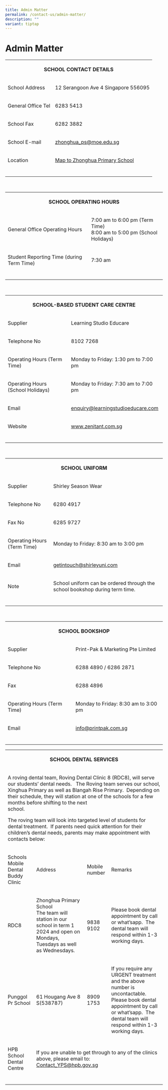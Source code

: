```yaml
---
title: Admin Matter
permalink: /contact-us/admin-matter/
description: ""
variant: tiptap
---
```

<h1><strong>Admin Matter</strong></h1><table><tbody><tr><th rowspan="1" colspan="4"><p>                                                                                 SCHOOL CONTACT DETAILS</p></th></tr><tr><td rowspan="1" colspan="2"><p>School Address</p></td><td rowspan="1" colspan="2"><p>12 Serangoon Ave 4 Singapore 556095</p></td></tr><tr><td rowspan="1" colspan="2"><p>General Office Tel</p></td><td rowspan="1" colspan="2"><p>6283 5413</p></td></tr><tr><td rowspan="1" colspan="2"><p>School Fax</p></td><td rowspan="1" colspan="2"><p>6282 3882</p></td></tr><tr><td rowspan="1" colspan="2"><p>School E-mail</p></td><td rowspan="1" colspan="2"><p><a href="mailto:zhonghua_ps@moe.edu.sg" rel="noopener noreferrer nofollow" target="_blank"><u>zhonghua_ps@moe.edu.sg</u></a></p></td></tr><tr><td rowspan="1" colspan="2"><p>Location</p></td><td rowspan="1" colspan="2"><p><a href="https://www.google.com/maps/place/Zhonghua+Primary+School/@1.3598585,103.8673854,17z/data=!3m2!4b1!5s0x31da17aa2967fb09:0xcf3121e3b5fa38f6!4m6!3m5!1s0x31da17aa39517ac9:0xec3925b798d00a36!8m2!3d1.3598531!4d103.8695741!16s%2Fg%2F1tg29" rel="noopener noreferrer nofollow" target="_blank"><u>Map to Zhonghua Primary School</u></a></p></td></tr><tr><td rowspan="1" colspan="1"><p></p></td><td rowspan="1" colspan="1"><p></p></td><td rowspan="1" colspan="1"><p></p></td><td rowspan="1" colspan="1"><p></p></td></tr></tbody></table><p><br></p><table><tbody><tr><th rowspan="1" colspan="4"><p>SCHOOL OPERATING HOURS</p></th></tr><tr><td rowspan="1" colspan="2"><p>General Office Operating Hours</p></td><td rowspan="1" colspan="2"><p>7:00 am to 6:00 pm (Term Time) <br>8:00 am to 5:00 pm (School Holidays)</p></td></tr><tr><td rowspan="1" colspan="2"><p>Student Reporting Time (during Term Time)</p></td><td rowspan="1" colspan="2"><p>7:30 am</p></td></tr><tr><td rowspan="1" colspan="1"><p></p></td><td rowspan="1" colspan="1"><p></p></td><td rowspan="1" colspan="1"><p></p></td><td rowspan="1" colspan="1"><p></p></td></tr></tbody></table><p><br></p><table><tbody><tr><th rowspan="1" colspan="4"><p>SCHOOL-BASED STUDENT CARE CENTRE</p></th></tr><tr><td rowspan="1" colspan="2"><p>Supplier</p></td><td rowspan="1" colspan="2"><p>Learning Studio Educare</p></td></tr><tr><td rowspan="1" colspan="2"><p>Telephone No</p></td><td rowspan="1" colspan="2"><p>8102 7268</p></td></tr><tr><td rowspan="1" colspan="2"><p>Operating Hours (Term Time)</p></td><td rowspan="1" colspan="2"><p>Monday to Friday: 1:30 pm to 7:00 pm</p></td></tr><tr><td rowspan="1" colspan="2"><p>Operating Hours (School Holidays)</p></td><td rowspan="1" colspan="2"><p>Monday to Friday: 7:30 am to 7:00 pm</p></td></tr><tr><td rowspan="1" colspan="2"><p>Email</p></td><td rowspan="1" colspan="2"><p><a href="mailto:enquiry@learningstudioeducare.com" rel="noopener noreferrer nofollow" target="_blank"><u>enquiry@learningstudioeducare.com</u></a></p></td></tr><tr><td rowspan="1" colspan="2"><p>Website</p></td><td rowspan="1" colspan="2"><p><a href="http://www.zenitant.com.sg/" rel="noopener noreferrer nofollow" target="_blank"><u>www.zenitant.com.sg</u></a></p></td></tr><tr><td rowspan="1" colspan="1"><p></p></td><td rowspan="1" colspan="1"><p></p></td><td rowspan="1" colspan="1"><p></p></td><td rowspan="1" colspan="1"><p></p></td></tr></tbody></table><p><br></p><table><tbody><tr><th rowspan="1" colspan="4"><p>SCHOOL UNIFORM</p></th></tr><tr><td rowspan="1" colspan="2"><p>Supplier</p></td><td rowspan="1" colspan="2"><p>Shirley Season Wear</p></td></tr><tr><td rowspan="1" colspan="2"><p>Telephone No</p></td><td rowspan="1" colspan="2"><p>6280 4917</p></td></tr><tr><td rowspan="1" colspan="2"><p>Fax No</p></td><td rowspan="1" colspan="2"><p>6285 9727</p></td></tr><tr><td rowspan="1" colspan="2"><p>Operating Hours (Term Time)</p></td><td rowspan="1" colspan="2"><p>Monday to Friday: 8:30 am to 3:00 pm</p></td></tr><tr><td rowspan="1" colspan="2"><p>Email</p></td><td rowspan="1" colspan="2"><p><a href="mailto:getintouch@shirleyuni.com" rel="noopener noreferrer nofollow" target="_blank"><u>getintouch@shirleyuni.com</u></a></p></td></tr><tr><td rowspan="1" colspan="2"><p>Note</p></td><td rowspan="1" colspan="2"><p>School uniform can be ordered through the school bookshop during term time.</p></td></tr><tr><td rowspan="1" colspan="2"><p></p></td><td rowspan="1" colspan="1"><p></p></td><td rowspan="1" colspan="1"><p></p></td></tr></tbody></table><p><br></p><table><tbody><tr><th rowspan="1" colspan="4"><p>SCHOOL BOOKSHOP</p></th></tr><tr><td rowspan="1" colspan="2"><p>Supplier</p></td><td rowspan="1" colspan="2"><p>Print-Pak &amp; Marketing Pte Limited</p></td></tr><tr><td rowspan="1" colspan="2"><p>Telephone No</p></td><td rowspan="1" colspan="2"><p>6288 4890 / 6286 2871</p></td></tr><tr><td rowspan="1" colspan="2"><p>Fax</p></td><td rowspan="1" colspan="2"><p>6288 4896</p></td></tr><tr><td rowspan="1" colspan="2"><p>Operating Hours (Term Time)</p></td><td rowspan="1" colspan="2"><p>Monday to Friday: 8:30 am to 3:00 pm</p></td></tr><tr><td rowspan="1" colspan="2"><p>Email</p></td><td rowspan="1" colspan="2"><p><a href="mailto:info@printpak.com.sg" rel="noopener noreferrer nofollow" target="_blank"><u>info@printpak.com.sg</u></a></p></td></tr><tr><td rowspan="1" colspan="2"><p></p></td><td rowspan="1" colspan="1"><p></p></td><td rowspan="1" colspan="1"><p></p></td></tr></tbody></table><p></p><p></p><table><tbody><tr><th rowspan="1" colspan="4"><p>SCHOOL DENTAL SERVICES</p></th></tr><tr><td rowspan="1" colspan="4"><p>A roving dental team, Roving Dental Clinic 8 (RDC8), will serve our students’ dental needs.&nbsp;&nbsp; The Roving team serves our school, Xinghua Primary as well as Blangah Rise Primary.&nbsp; Depending on their schedule, they will station at one of the schools for a few months before shifting to the next school.&nbsp;&nbsp;&nbsp;&nbsp;&nbsp;&nbsp;&nbsp;&nbsp;&nbsp;&nbsp;&nbsp;&nbsp;&nbsp;&nbsp;&nbsp;&nbsp;&nbsp;&nbsp;&nbsp;&nbsp;&nbsp;&nbsp;&nbsp;&nbsp;&nbsp;&nbsp;&nbsp;&nbsp;&nbsp;&nbsp;&nbsp;&nbsp;&nbsp;&nbsp;&nbsp;&nbsp;&nbsp;&nbsp;&nbsp;&nbsp;&nbsp;&nbsp;&nbsp;&nbsp;&nbsp;&nbsp;&nbsp;&nbsp;&nbsp;&nbsp;&nbsp;&nbsp;&nbsp;&nbsp;&nbsp;&nbsp;&nbsp;&nbsp;&nbsp;&nbsp;&nbsp;&nbsp;&nbsp;&nbsp;&nbsp;&nbsp;&nbsp;&nbsp;&nbsp;&nbsp;&nbsp;&nbsp;&nbsp;&nbsp;&nbsp;&nbsp;&nbsp;&nbsp;&nbsp;&nbsp;&nbsp;&nbsp;&nbsp;&nbsp;&nbsp;&nbsp;&nbsp;&nbsp;&nbsp;&nbsp;&nbsp;&nbsp;</p><p></p><p>The roving team will look into targeted level of students for dental treatment.&nbsp; If parents need quick attention for their children’s dental needs, parents may make appointment with contacts below:&nbsp;&nbsp;</p></td></tr><tr><td rowspan="1" colspan="1"><p>Schools Mobile Dental Buddy Clinic</p></td><td rowspan="1" colspan="1"><p>Address</p></td><td rowspan="1" colspan="1"><p>Mobile number</p></td><td rowspan="1" colspan="1"><p>Remarks</p></td></tr><tr><td rowspan="1" colspan="1"><p>RDC8</p></td><td rowspan="1" colspan="1"><p>Zhonghua Primary School<br>The team will station in our school in term 1 2024 and open on Mondays, Tuesdays as well as Wednesdays.</p></td><td rowspan="1" colspan="1"><p>9838 9102</p></td><td rowspan="1" colspan="1"><p>Please book dental appointment by call or what’sapp.&nbsp; The dental team will respond within 1-3 working days.</p></td></tr><tr><td rowspan="1" colspan="1"><p>Punggol Pr School</p></td><td rowspan="1" colspan="1"><p>61 Hougang Ave 8 S(538787)</p></td><td rowspan="1" colspan="1"><p>8909 1753</p></td><td rowspan="1" colspan="1"><p>If you require any URGENT treatment and the above number is uncontactable.<br>Please book dental appointment by call or what’sapp.&nbsp; The dental team will respond within 1-3 working days.</p></td></tr><tr><td rowspan="1" colspan="1"><p>HPB School Dental Centre</p></td><td rowspan="1" colspan="3"><p>If you are unable to get through to any of the clinics above, please email to:<br><a href="Contact_YPS@hpb.gov.sg" rel="noopener noreferrer nofollow" target="_blank">Contact_YPS@hpb.gov.sg</a></p></td></tr><tr><td rowspan="1" colspan="1"><p></p></td><td rowspan="1" colspan="1"><p></p></td><td rowspan="1" colspan="1"><p></p></td><td rowspan="1" colspan="1"><p></p></td></tr></tbody></table><p></p>